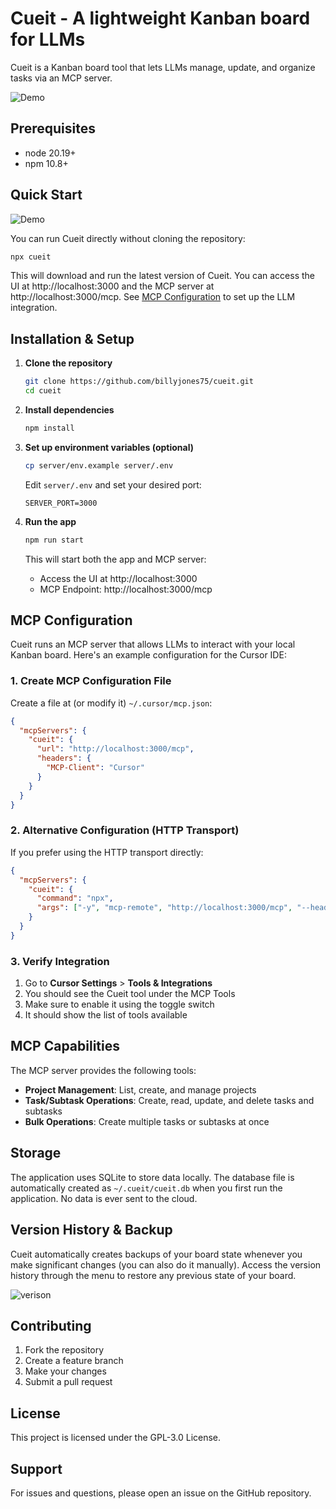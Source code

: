 # Cueit - A lightweight Kanban board for LLMs

Cueit is a Kanban board tool that lets LLMs manage, update, and organize tasks via an MCP server.

![Demo](https://i.imgur.com/6Z4GSu6.gif)

## Prerequisites

- node 20.19+
- npm 10.8+

## Quick Start

![Demo](https://i.imgur.com/eARNps9.gif)

You can run Cueit directly without cloning the repository:

```bash
npx cueit
```

This will download and run the latest version of Cueit.
You can access the UI at http://localhost:3000 and the MCP server at http://localhost:3000/mcp.
See [MCP Configuration](#mcp-configuration) to set up the LLM integration.

## Installation & Setup

1. **Clone the repository**
   ```bash
   git clone https://github.com/billyjones75/cueit.git
   cd cueit
   ```

2. **Install dependencies**
   ```bash
   npm install
   ```

3. **Set up environment variables (optional)**
   ```bash
   cp server/env.example server/.env
   ```

   Edit `server/.env` and set your desired port:
   ```
   SERVER_PORT=3000
   ```

4. **Run the app**
   ```bash
   npm run start
   ```

   This will start both the app and MCP server:
   - Access the UI at http://localhost:3000
   - MCP Endpoint: http://localhost:3000/mcp

## MCP Configuration

Cueit runs an MCP server that allows LLMs to interact with your local Kanban board. Here's an example configuration for the Cursor IDE:

### 1. Create MCP Configuration File

Create a file at (or modify it) `~/.cursor/mcp.json`:

```json
{
  "mcpServers": {
    "cueit": {
      "url": "http://localhost:3000/mcp",
      "headers": {
        "MCP-Client": "Cursor"
      }
    }
  }
}
```

### 2. Alternative Configuration (HTTP Transport)

If you prefer using the HTTP transport directly:

```json
{
  "mcpServers": {
    "cueit": {
      "command": "npx",
      "args": ["-y", "mcp-remote", "http://localhost:3000/mcp", "--header", "MCP-Client:Cursor"]
    }
  }
}
```

### 3. Verify Integration

1. Go to **Cursor Settings** > **Tools & Integrations**
2. You should see the Cueit tool under the MCP Tools
3. Make sure to enable it using the toggle switch
4. It should show the list of tools available

## MCP Capabilities

The MCP server provides the following tools:

- **Project Management**: List, create, and manage projects
- **Task/Subtask Operations**: Create, read, update, and delete tasks and subtasks
- **Bulk Operations**: Create multiple tasks or subtasks at once

## Storage

The application uses SQLite to store data locally. The database file is automatically created as `~/.cueit/cueit.db` when you first run the application. No data is ever sent to the cloud.

## Version History & Backup

Cueit automatically creates backups of your board state whenever you make significant changes (you can also do it manually). Access the version history through the menu to restore any previous state of your board.

![verison](https://i.imgur.com/JSgNUs5.png)

## Contributing

1. Fork the repository
2. Create a feature branch
3. Make your changes
4. Submit a pull request

## License

This project is licensed under the GPL-3.0 License.

## Support

For issues and questions, please open an issue on the GitHub repository.
